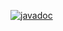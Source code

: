 [![javadoc](https://javadoc.io/badge2/com.rollbar/rollbar-spring-webmvc/javadoc.svg)](https://javadoc.io/doc/com.rollbar/rollbar-spring-webmvc)